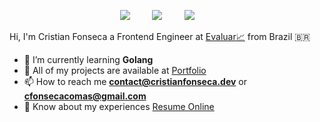 <p align='center'>
    <a href="https://www.linkedin.com/in/cristian-fonseca-c-04972b224/"><img src="https://img.shields.io/badge/linkedin-%230077B5.svg?&style=for-the-badge&logo=linkedin&logoColor=white" /></a>&nbsp;&nbsp;&nbsp;&nbsp;&nbsp;&nbsp;&nbsp;&nbsp;
    <a href="mailto:contact@cristianfonseca.dev?subject=Hi%20Cristian"><img src="https://img.shields.io/badge/gmail-%23D14836.svg?&style=for-the-badge&logo=gmail&logoColor=white" /></a>&nbsp;&nbsp;&nbsp;&nbsp;&nbsp;&nbsp;&nbsp;&nbsp;
    <a href="https://twitter.com/cristian_devk"><img src="https://img.shields.io/badge/twitter-%231DA1F2.svg?&style=for-the-badge&logo=twitter&logoColor=white" /></a>&nbsp;&nbsp;&nbsp;&nbsp;&nbsp;&nbsp;&nbsp;&nbsp;
</p>

Hi, I'm Cristian Fonseca a Frontend Engineer at [Evaluar📈](https://www.evaluar.com/) from Brazil 🇧🇷
- 🌱 I’m currently learning **Golang**
- 🔨 All of my projects are available at [Portfolio](https://www.cristianfonseca.dev/)
- 📫 How to reach me **contact@cristianfonseca.dev** or **cfonsecacomas@gmail.com**
- 📄 Know about my experiences [Resume Online](https://www.cristianfonseca.dev/download/cv.pdf)
